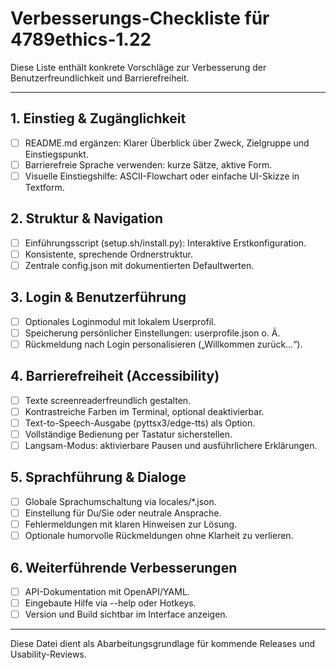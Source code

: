 # Verbesserungs-Checkliste für 4789ethics-1.22

Diese Liste enthält konkrete Vorschläge zur Verbesserung der Benutzerfreundlichkeit und Barrierefreiheit.

---

## 1. Einstieg & Zugänglichkeit
- [ ] README.md ergänzen: Klarer Überblick über Zweck, Zielgruppe und Einstiegspunkt.
- [ ] Barrierefreie Sprache verwenden: kurze Sätze, aktive Form.
- [ ] Visuelle Einstiegshilfe: ASCII-Flowchart oder einfache UI-Skizze in Textform.

## 2. Struktur & Navigation
- [ ] Einführungsscript (setup.sh/install.py): Interaktive Erstkonfiguration.
- [ ] Konsistente, sprechende Ordnerstruktur.
- [ ] Zentrale config.json mit dokumentierten Defaultwerten.

## 3. Login & Benutzerführung
- [ ] Optionales Loginmodul mit lokalem Userprofil.
- [ ] Speicherung persönlicher Einstellungen: userprofile.json o. Ä.
- [ ] Rückmeldung nach Login personalisieren („Willkommen zurück…“).

## 4. Barrierefreiheit (Accessibility)
- [ ] Texte screenreaderfreundlich gestalten.
- [ ] Kontrastreiche Farben im Terminal, optional deaktivierbar.
- [ ] Text-to-Speech-Ausgabe (pyttsx3/edge-tts) als Option.
- [ ] Vollständige Bedienung per Tastatur sicherstellen.
- [ ] Langsam-Modus: aktivierbare Pausen und ausführlichere Erklärungen.

## 5. Sprachführung & Dialoge
- [ ] Globale Sprachumschaltung via locales/*.json.
- [ ] Einstellung für Du/Sie oder neutrale Ansprache.
- [ ] Fehlermeldungen mit klaren Hinweisen zur Lösung.
- [ ] Optionale humorvolle Rückmeldungen ohne Klarheit zu verlieren.

## 6. Weiterführende Verbesserungen
- [ ] API-Dokumentation mit OpenAPI/YAML.
- [ ] Eingebaute Hilfe via --help oder Hotkeys.
- [ ] Version und Build sichtbar im Interface anzeigen.

---

Diese Datei dient als Abarbeitungsgrundlage für kommende Releases und Usability-Reviews.
